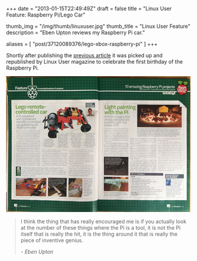 +++
date = "2013-01-15T22:49:49Z"
draft = false
title = "Linux User Feature: Raspberry Pi/Lego Car"

thumb_img = "/img/thumb/linuxuser.jpg"
thumb_title = "Linux User Feature"
description = "Eben Upton reviews my Raspberry Pi car."

aliases = [
    "post/37120089376/lego-xbox-raspberry-pi"
]
+++

Shortly after publishing the [previous article](/post/lego-xbox-raspberry-pi/) it was picked up and republished by Linux User magazine to celebrate the first birthday of the Raspberry Pi.

[![Article in Magazine](/img/linuxuser_article.jpg)](/img/linuxuser_article_full.jpg)

> I think the thing that has really encouraged me is if you actually look at the number of these things where the Pi is a tool, it is not the Pi itself that is really the hit, it is the thing around it that is really the piece of inventive genius.
>
> _- Eben Upton_

